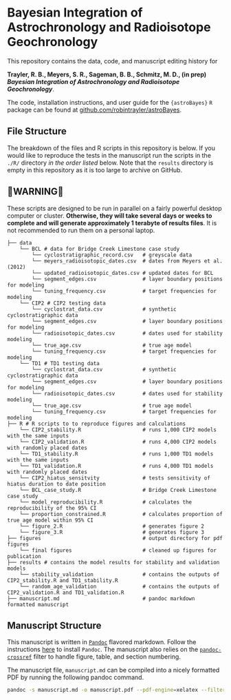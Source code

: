 # Bayesian Integration of Astrochronology and Radioisotope Geochronology

This repository contains the data, code, and manuscript editing history for 

**Trayler, R. B., Meyers, S. R., Sageman, B. B., Schmitz, M. D., (in prep) *Bayesian Integration of Astrochronology and Radioisotope Geochronology***. 

The code, installation instructions, and user guide for the `{astroBayes}` `R` package can be found at [github.com/robintrayler/astroBayes](https://github.com/robintrayler/astroBayes). 

## File Structure 
The breakdown of the files and R scripts in this repository is below. If you would like to reproduce the tests in the manuscript run the scripts in the `./R/` directory *in the order listed* below. Note that the `results` directory is empty in this repository as it is too large to archive on GitHub.  

## **🚨WARNING🚨** 
These scripts are designed to be run in parallel on a fairly powerful desktop computer or cluster. **Otherwise, they will take several days or weeks to complete and will generate approximately 1 terabyte of results files**. It is not recommended to run them on a personal laptop. 

```
├── data
    └── BCL # data for Bridge Creek Limestone case study
        └── cyclostratigraphic_record.csv   # greyscale data
        └── meyers_radioisotopic_dates.csv  # dates from Meyers et al. (2012)
        └── updated_radioisotopic_dates.csv # updated dates for BCL 
        └── segment_edges.csv               # layer boundary positions for modeling
        └── tuning_frequency.csv            # target frequencies for modeling
    └── CIP2 # CIP2 testing data
        └── cyclostrat_data.csv             # synthetic cyclostratigraphic data 
        └── segment_edges.csv               # layer boundary positions for modeling
        └── radioisotopic_dates.csv         # dates used for stability modeling
        └── true_age.csv                    # true age model 
        └── tuning_frequency.csv            # target frequencies for modeling
    └── TD1 # TD1 testing data
        └── cyclostrat_data.csv             # synthetic cyclostratigraphic data 
        └── segment_edges.csv               # layer boundary positions for modeling
        └── radioisotopic_dates.csv         # dates used for stability modeling
        └── true_age.csv                    # true age model 
        └── tuning_frequency.csv            # target frequencies for modeling
├── R # R scripts to to reproduce figures and calculations
    └── CIP2_stability.R                    # runs 1,000 CIP2 models with the same inputs
    └── CIP2_validation.R                   # runs 4,000 CIP2 models with randomly placed dates
    └── TD1_stability.R                     # runs 1,000 TD1 models with the same inputs
    └── TD1_validation.R                    # runs 4,000 TD1 models with randomly placed dates
    └── CIP2_hiatus_sensitvity              # tests sensitivity of hiatus duration to date position
    └── BCL_case_study.R                    # Bridge Creek Limestone case study
    └── model_reproducibility.R             # calculates the reproducibility of the 95% CI
    └── proportion_constrained.R            # calculates proportion of true age model within 95% CI
    └── figure_2.R                          # generates figure 2
    └── figure_3.R                          # generates figure 3
├── figures                                 # output directory for pdf figures
    └── final figures                       # cleaned up figures for publication 
├── results # contains the model results for stability and validation models
    └── stability_validation                # contains the outputs of CIP2_stability.R and TD1_stability.R
    └── random_age_validation               # contains the outputs of CIP2_validation.R and TD1_validation.R 
├── manuscript.md                           # pandoc markdown formatted manuscript
```

## Manuscript Structure

This manuscript is written in [`Pandoc`](https://pandoc.org) flavored markdown. Follow the instructions [here](https://pandoc.org/installing.html) to install `Pandoc`. The manuscript also relies on the [`pandoc-crossref`](https://github.com/lierdakil/pandoc-crossref) filter to handle figure, table, and section numbering. 

The manuscript file, `manuscript.md` can be compiled into a nicely formatted PDF by running the following pandoc command.

```bash
pandoc -s manuscript.md -o manuscript.pdf --pdf-engine=xelatex --filter pandoc-crossref --citeproc --number-sections
```



